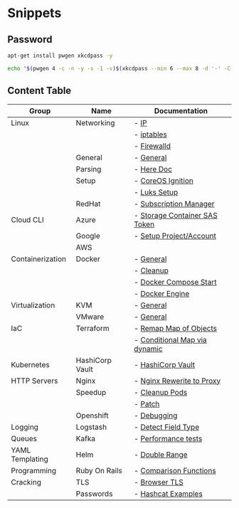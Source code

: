 # Snippets

## Password

```bash
apt-get install pwgen xkcdpass -y

echo "$(pwgen 4 -c -n -y -s -1 -v)$(xkcdpass --min 6 --max 8 -d '-' -C first -n 2 -c 1)$(pwgen 4 -c -n -y -s -1 -v)"
```

## Content Table

| Group            | Name            | Documentation                                                     |
|------------------|-----------------|-------------------------------------------------------------------|
| Linux            | Networking      | - [IP](md-docs/Linux/Networking/1000.md)                          |
|                  |                 | - [iptables](md-docs/Linux/Networking/1001.md)                    |
|                  |                 | - [Firewalld](md-docs/Linux/Networking/1002.md)                   |
|                  | General         | - [General](md-docs/Linux/General/1000.md)                        |
|                  | Parsing         | - [Here Doc](md-docs/Linux/Parsing/1000.md)                       |
|                  | Setup           | - [CoreOS Ignition](md-docs/Linux/Setup/1000.md)                  |
|                  |                 | - [Luks Setup](md-docs/Linux/General/1001.md)                     |
|                  | RedHat          | - [Subscription Manager](md-docs/Linux/RedHat/1000.md)            |
| Cloud CLI        | Azure           | - [Storage Container SAS Token](md-docs/Cloud-CLI/Azure/1000.md)  |
|                  | Google          | - [Setup Project/Account](md-docs/Cloud-CLI/Google/1000.md)       |
|                  | AWS             |                                                                   |
| Containerization | Docker          | - [General](md-docs/Containerization/Docker/1002.md)              |
|                  |                 | - [Cleanup](md-docs/Containerization/Docker/1000.md)              |
|                  |                 | - [Docker Compose Start](md-docs/Containerization/Docker/1001.md) |
|                  |                 | - [Docker Engine](md-docs/Containerization/Docker/1003.md)        |
| Virtualization   | KVM             | - [General](md-docs/Virtualization/KVM/1000.md)                   |
|                  | VMware          | - [General](md-docs/Virtualization/VMware/1000.md)                |
| IaC              | Terraform       | - [Remap Map of Objects](md-docs/IaC/Terraform/1000.md)           |
|                  |                 | - [Conditional Map via dynamic](md-docs/IaC/Terraform/1000.md)    |
| Kubernetes       | HashiCorp Vault | - [HashiCorp Vault](md-docs/Kubernetes/HashiCorpVault/1000.md)    |
| HTTP Servers     | Nginx           | - [Nginx Rewerite to Proxy](md-docs/HTTP-Servers/Nginx/1000.md)   |
|                  | Speedup         | - [Cleanup Pods](md-docs/Kubernetes/Speedup/1000.md)              |
|                  |                 | - [Patch](md-docs/Kubernetes/Speedup/1001.md)                     |
|                  | Openshift       | - [Debugging](md-docs/Kubernetes/Openshift/1000.md)               |
| Logging          | Logstash        | - [Detect Field Type](md-docs/Logging/Logstash/1000.md)           |
| Queues           | Kafka           | - [Performance tests](md-docs/Queues/Kafka/1000.md)               |
| YAML Templating  | Helm            | - [Double Range](md-docs/YAML-Templating/Helm/1000.md)            |
| Programming      | Ruby On Rails   | - [Comparison Functions](md-docs/Programming/RubyOnRails/1000.md) |
| Cracking         | TLS             | - [Browser TLS](md-docs/Cracking/TLS/1000.md)                     |
|                  | Passwords       | - [Hashcat Examples](md-docs/Cracking/Passwords/1000.md)          |
